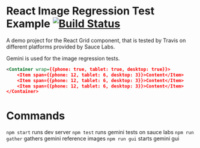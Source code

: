 # React Image Regression Test Example [![Build Status](https://travis-ci.org/w0rm/react-image-regression-test-example.png)](https://travis-ci.org/w0rm/react-image-regression-test-example)

A demo project for the React Grid component, that is tested by
Travis on different platforms provided by Sauce Labs.

Gemini is used for the image regression tests.

```xml
<Container wrap={{phone: true, tablet: true, desktop: true}}>
    <Item span={{phone: 12, tablet: 6, desktop: 3}}>Content</Item>
    <Item span={{phone: 12, tablet: 6, desktop: 3}}>Content</Item>
    <Item span={{phone: 12, tablet: 6, desktop: 3}}>Content</Item>
</Container>
```

# Commands

`npm start` runs dev server
`npm test` runs gemini tests on sauce labs
`npm run gather` gathers gemini reference images
`npm run gui` starts gemini gui

